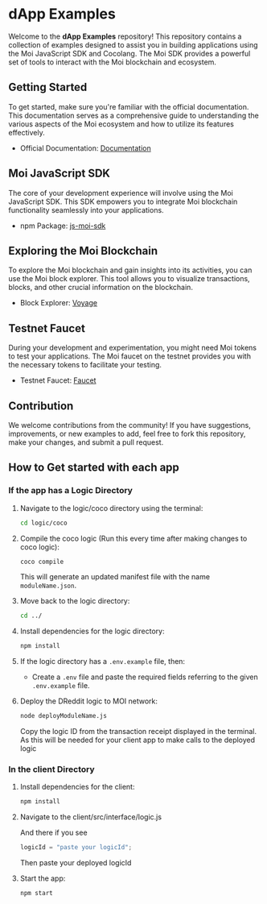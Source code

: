 # dApp Examples

Welcome to the **dApp Examples** repository! This repository contains a collection of examples designed to assist you
in building applications using the Moi JavaScript SDK and Cocolang. The Moi SDK provides a powerful set of tools to interact with the Moi blockchain and ecosystem.

## Getting Started

To get started, make sure you're familiar with the official documentation. This documentation serves as a comprehensive
guide to understanding the various aspects of the Moi ecosystem and how to utilize its features effectively.

- Official Documentation: [Documentation](https://docs.moi.technology/)

## Moi JavaScript SDK

The core of your development experience will involve using the Moi JavaScript SDK. This SDK empowers you to integrate
Moi blockchain functionality seamlessly into your applications.

- npm Package: [js-moi-sdk](https://www.npmjs.com/package/js-moi-sdk?activeTab=readme)

## Exploring the Moi Blockchain

To explore the Moi blockchain and gain insights into its activities, you can use the Moi block explorer. This tool
allows you to visualize transactions, blocks, and other crucial information on the blockchain.

- Block Explorer: [Voyage](https://voyage.moi.technology/)

## Testnet Faucet

During your development and experimentation, you might need Moi tokens to test your applications. The Moi faucet on
the testnet provides you with the necessary tokens to facilitate your testing.

- Testnet Faucet: [Faucet](https://voyage.moi.technology/faucet/)

## Contribution

We welcome contributions from the community! If you have suggestions, improvements, or new examples to add, feel free
to fork this repository, make your changes, and submit a pull request.

## How to Get started with each app

### If the app has a Logic Directory

1. Navigate to the logic/coco directory using the terminal:

   ```bash
   cd logic/coco
   ```

2. Compile the coco logic (Run this every time after making changes to coco logic):

   ```bash
   coco compile
   ```

   This will generate an updated manifest file with the name `moduleName.json`.

3. Move back to the logic directory:

   ```bash
   cd ../
   ```

4. Install dependencies for the logic directory:

   ```bash
   npm install
   ```

5. If the logic directory has a `.env.example` file, then:

   - Create a `.env` file and paste the required fields referring to the given `.env.example` file.

6. Deploy the DReddit logic to MOI network:
   ```bash
   node deployModuleName.js
   ```
   Copy the logic ID from the transaction receipt displayed in the terminal.
   As this will be needed for your client app to make calls to the deployed logic

### In the client Directory

1. Install dependencies for the client:

   ```bash
   npm install
   ```

2. Navigate to the client/src/interface/logic.js

   And there if you see

   ```javascript
   logicId = "paste your logicId";
   ```

   Then paste your deployed logicId

3. Start the app:
   ```bash
   npm start
   ```
